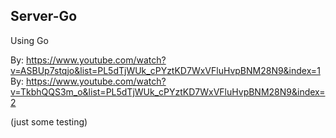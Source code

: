 ## Server-Go

Using Go

By: https://www.youtube.com/watch?v=ASBUp7stqjo&list=PL5dTjWUk_cPYztKD7WxVFluHvpBNM28N9&index=1
By: https://www.youtube.com/watch?v=TkbhQQS3m_o&list=PL5dTjWUk_cPYztKD7WxVFluHvpBNM28N9&index=2

(just some testing)

